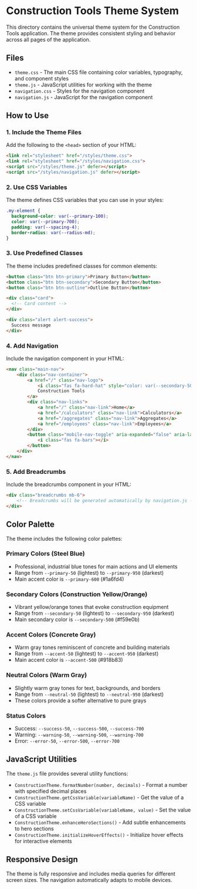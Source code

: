 # Construction Tools Theme System

This directory contains the universal theme system for the Construction Tools application. The theme provides consistent styling and behavior across all pages of the application.

## Files

- `theme.css` - The main CSS file containing color variables, typography, and component styles
- `theme.js` - JavaScript utilities for working with the theme
- `navigation.css` - Styles for the navigation component
- `navigation.js` - JavaScript for the navigation component

## How to Use

### 1. Include the Theme Files

Add the following to the `<head>` section of your HTML:

```html
<link rel="stylesheet" href="/styles/theme.css">
<link rel="stylesheet" href="/styles/navigation.css">
<script src="/styles/theme.js" defer></script>
<script src="/styles/navigation.js" defer></script>
```

### 2. Use CSS Variables

The theme defines CSS variables that you can use in your styles:

```css
.my-element {
  background-color: var(--primary-100);
  color: var(--primary-700);
  padding: var(--spacing-4);
  border-radius: var(--radius-md);
}
```

### 3. Use Predefined Classes

The theme includes predefined classes for common elements:

```html
<button class="btn btn-primary">Primary Button</button>
<button class="btn btn-secondary">Secondary Button</button>
<button class="btn btn-outline">Outline Button</button>

<div class="card">
  <!-- Card content -->
</div>

<div class="alert alert-success">
  Success message
</div>
```

### 4. Add Navigation

Include the navigation component in your HTML:

```html
<nav class="main-nav">
    <div class="nav-container">
        <a href="/" class="nav-logo">
            <i class="fas fa-hard-hat" style="color: var(--secondary-500);"></i>
            Construction Tools
        </a>
        <div class="nav-links">
            <a href="/" class="nav-link">Home</a>
            <a href="/calculators" class="nav-link">Calculators</a>
            <a href="/aggregates" class="nav-link">Aggregates</a>
            <a href="/employees" class="nav-link">Employees</a>
        </div>
        <button class="mobile-nav-toggle" aria-expanded="false" aria-label="Toggle navigation">
            <i class="fas fa-bars"></i>
        </button>
    </div>
</nav>
```

### 5. Add Breadcrumbs

Include the breadcrumbs component in your HTML:

```html
<div class="breadcrumbs mb-6">
    <!-- Breadcrumbs will be generated automatically by navigation.js -->
</div>
```

## Color Palette

The theme includes the following color palettes:

### Primary Colors (Steel Blue)
- Professional, industrial blue tones for main actions and UI elements
- Range from `--primary-50` (lightest) to `--primary-950` (darkest)
- Main accent color is `--primary-600` (#1a6fd4)

### Secondary Colors (Construction Yellow/Orange)
- Vibrant yellow/orange tones that evoke construction equipment
- Range from `--secondary-50` (lightest) to `--secondary-950` (darkest)
- Main secondary color is `--secondary-500` (#f59e0b)

### Accent Colors (Concrete Gray)
- Warm gray tones reminiscent of concrete and building materials
- Range from `--accent-50` (lightest) to `--accent-950` (darkest)
- Main accent color is `--accent-500` (#918b83)

### Neutral Colors (Warm Gray)
- Slightly warm gray tones for text, backgrounds, and borders
- Range from `--neutral-50` (lightest) to `--neutral-950` (darkest)
- These colors provide a softer alternative to pure grays

### Status Colors
- Success: `--success-50`, `--success-500`, `--success-700`
- Warning: `--warning-50`, `--warning-500`, `--warning-700`
- Error: `--error-50`, `--error-500`, `--error-700`

## JavaScript Utilities

The `theme.js` file provides several utility functions:

- `ConstructionTheme.formatNumber(number, decimals)` - Format a number with specified decimal places
- `ConstructionTheme.getCssVariable(variableName)` - Get the value of a CSS variable
- `ConstructionTheme.setCssVariable(variableName, value)` - Set the value of a CSS variable
- `ConstructionTheme.enhanceHeroSections()` - Add subtle enhancements to hero sections
- `ConstructionTheme.initializeHoverEffects()` - Initialize hover effects for interactive elements

## Responsive Design

The theme is fully responsive and includes media queries for different screen sizes. The navigation automatically adapts to mobile devices. 